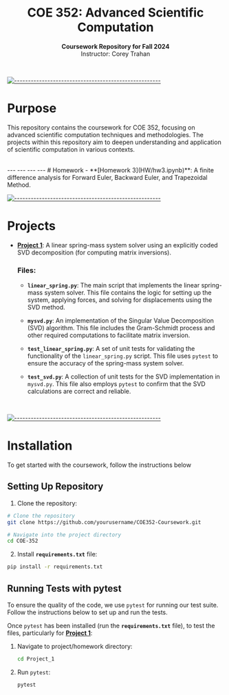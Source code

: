 <h1 align="center">COE 352: Advanced Scientific Computation</h1>
<p align="center">
  <b>Coursework Repository for Fall 2024</b><br />
  Instructor: Corey Trahan
</p>

<br />

[![-----------------------------------------------------](https://raw.githubusercontent.com/andreasbm/readme/master/assets/lines/cloudy.png)](#purpose)

# Purpose
This repository contains the coursework for COE 352, focusing on advanced scientific computation techniques and methodologies. The projects within this repository aim to deepen understanding and application of scientific computation in various contexts.

<br />
<!---
[![-----------------------------------------------------](https://raw.githubusercontent.com/andreasbm/readme/master/assets/lines/cloudy.png)](#homework)
-->
 --- --- --- ---
# Homework
- **[Homework 3](HW/hw3.ipynb)**: A finite difference analysis for Forward Euler, Backward Euler, and Trapezoidal Method.
  
<br />

[![-----------------------------------------------------](https://raw.githubusercontent.com/andreasbm/readme/master/assets/lines/cloudy.png)](#projects)

# Projects
- **[Project 1](Project_1)**: A linear spring-mass system solver using an explicitly coded SVD decomposition (for computing matrix inversions).
  ### Files:
  - **`linear_spring.py`**: The main script that implements the linear spring-mass system solver. This file contains the logic for setting up the system, applying forces, and solving for displacements using the SVD method.
    
  - **`mysvd.py`**: An implementation of the Singular Value Decomposition (SVD) algorithm. This file includes the Gram-Schmidt process and other required computations to facilitate matrix inversion.
    
  - **`test_linear_spring.py`**: A set of unit tests for validating the functionality of the `linear_spring.py` script. This file uses `pytest` to ensure the accuracy of the spring-mass system solver.
    
  - **`test_svd.py`**: A collection of unit tests for the SVD implementation in `mysvd.py`. This file also employs `pytest` to confirm that the SVD calculations are correct and reliable.
  
  <br />

[![-----------------------------------------------------](https://raw.githubusercontent.com/andreasbm/readme/master/assets/lines/cloudy.png)](#installation)

# Installation
To get started with the coursework, follow the instructions below

## Setting Up Repository
1. Clone the repository:
  ```bash
  # Clone the repository
  git clone https://github.com/yourusername/COE352-Coursework.git
  
  # Navigate into the project directory
  cd COE-352
  ```
2. Install **`requirements.txt`** file:
  ```bash
  pip install -r requirements.txt
  ```
   
## Running Tests with pytest

To ensure the quality of the code, we use `pytest` for running our test suite. Follow the instructions below to set up and run the tests.

Once `pytest` has been installed (run the **`requirements.txt`** file), to test the files, particularly for **[Project 1](Project_1)**:
1. Navigate to project/homework directory:
   ```bash
   cd Project_1
   ```
2. Run `pytest`:
   ```bash
   pytest
   ```
